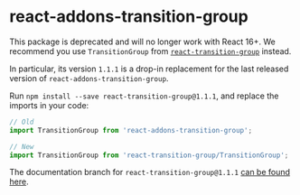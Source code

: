 # react-addons-transition-group

This package is deprecated and will no longer work with React 16+. We recommend you use `TransitionGroup` from [`react-transition-group`](https://github.com/reactjs/react-transition-group) instead.

In particular, its version `1.1.1` is a drop-in replacement for the last released version of `react-addons-transition-group`.

Run `npm install --save react-transition-group@1.1.1`, and replace the imports in your code:

```js
// Old
import TransitionGroup from 'react-addons-transition-group';

// New
import TransitionGroup from 'react-transition-group/TransitionGroup';
```

The documentation branch for `react-transition-group@1.1.1` [can be found here](https://github.com/reactjs/react-transition-group/tree/v1.1.1#low-level-api-transitiongroup).
